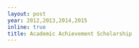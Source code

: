 ```yaml
---
layout: post
year: 2012,2013,2014,2015
inline: true
title: Academic Achievement Scholarship
---
```

